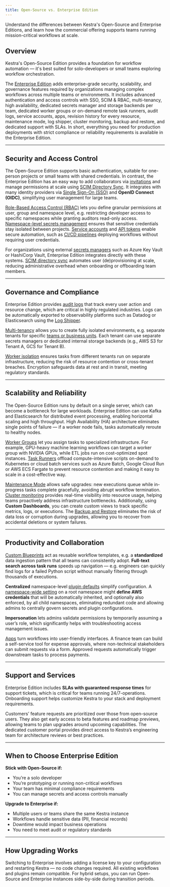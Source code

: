 ```yaml
---
title: Open-Source vs. Enterprise Edition
---
```


Understand the differences between Kestra's Open-Source and Enterprise Editions, and learn how the commercial offering supports teams running mission-critical workflows at scale.

## Overview

Kestra's Open-Source Edition provides a foundation for workflow automation — it's best suited for solo-developers or small teams exploring workflow orchestration.

The [Enterprise Edition](06.enterprise/index.md) adds enterprise-grade security, scalability, and governance features required by organizations managing complex workflows across multiple teams or environments. It includes advanced authentication and access controls with SSO, SCIM & RBAC, multi-tenancy, high availability, dedicated secrets manager and storage backends per team, dedicated worker groups or on-demand remote task runners, audit logs, service accounts, apps, revision history for every resource, maintenance mode, log shipper, cluster monitoring, backup and restore, and dedicated support with SLAs. In short, everything you need for production deployments with strict compliance or reliability requirements is available in the Enterprise Edition.

---

## Security and Access Control

The Open-Source Edition supports basic authentication, suitable for one-person projects or small teams with shared credentials. In contrast, the Enterprise Edition has an easy way to add collaborators via [invitations](06.enterprise/03.auth/invitations.md) and manage permissions at scale using [SCIM Directory Sync](06.enterprise/03.auth/scim/index.md). It integrates with many identity providers via [Single Sign-On (SSO)](06.enterprise/03.auth/05.sso.md) and **OpenID Connect (OIDC)**, simplifying user management for large teams.

[Role-Based Access Control (RBAC)](06.enterprise/03.auth/rbac.md) lets you define granular permissions at user, group and namespace level, e.g. restricting developer access to specific namespaces while granting auditors read-only access. [Namespace-level secrets management](06.enterprise/02.governance/secrets.md) ensures that sensitive credentials stay isolated between projects. [Service accounts](06.enterprise/03.auth/service-accounts.md) and [API tokens](06.enterprise/03.auth/api-tokens.md) enable secure automation, such as [CI/CD pipelines](version-control-cicd/index.md) deploying workflows without requiring user credentials.

For organizations using external [secrets managers](06.enterprise/02.governance/secrets-manager.md) such as Azure Key Vault or HashiCorp Vault, Enterprise Edition integrates directly with these systems. [SCIM directory sync](06.enterprise/03.auth/scim/index.md) automates user (de)provisioning at scale, reducing administrative overhead when onboarding or offboarding team members.

---

## Governance and Compliance

Enterprise Edition provides [audit logs](06.enterprise/02.governance/06.audit-logs.md) that track every user action and resource change, which are critical in highly regulated industries. Logs can be automatically exported to observability platforms such as Datadog or Elasticsearch using the [Log Shipper](06.enterprise/02.governance/logshipper.md).

[Multi-tenancy](06.enterprise/02.governance/tenants.md) allows you to create fully isolated environments, e.g. separate tenants for specific [teams or business units](14.best-practices/8.business-unit-separation.md). Each tenant can use separate secrets managers or dedicated internal storage backends (e.g., AWS S3 for Tenant A, GCS for Tenant B).

[Worker isolation](06.enterprise/04.scalability/worker-isolation.md) ensures tasks from different tenants run on separate infrastructure, reducing the risk of resource contention or cross-tenant breaches. Encryption safeguards data at rest and in transit, meeting regulatory standards.

---

## Scalability and Reliability

The Open-Source Edition runs by default on a single server, which can become a bottleneck for large workloads. Enterprise Edition can use Kafka and Elasticsearch for distributed event processing, enabling horizontal scaling and high throughput. High Availability (HA) architecture eliminates single points of failure — if a worker node fails, tasks automatically reroute to healthy nodes.

[Worker Groups](06.enterprise/04.scalability/worker-group.md) let you assign tasks to specialized infrastructure. For example, GPU-heavy machine learning workflows can target a worker group with NVIDIA GPUs, while ETL jobs run on cost-optimized spot instances. [Task Runners](06.enterprise/04.scalability/task-runners.md) offload compute-intensive scripts on-demand to Kubernetes or cloud batch services such as Azure Batch, Google Cloud Run or AWS ECS Fargate to prevent resource contention and making it easy to scale in a cost-effective way.

[Maintenance Mode](06.enterprise/05.instance/maintenance-mode.md) allows safe upgrades: new executions queue while in-progress tasks complete gracefully, avoiding abrupt workflow termination. [Cluster monitoring](06.enterprise/05.instance/index.md) provides real-time visibility into resource usage, helping teams proactively address infrastructure bottlenecks. Additionally, using **Custom Dashboards**, you can create custom views to track specific metrics, logs, or executions. The [Backup and Restore](09.administrator-guide/backup-and-restore.md) eliminates the risk of data loss or corruption during upgrades, allowing you to recover from accidental deletions or system failures.

---

## Productivity and Collaboration

[Custom Blueprints](06.enterprise/02.governance/custom-blueprints.md) act as reusable workflow templates, e.g. a **standardized** data ingestion pattern that all teams can consistently adopt. **Full-text search across task runs** speeds up navigation — e.g. engineers can quickly find logs for a failed Python script without manually filtering through thousands of executions.

**Centralized** namespace-level [plugin defaults](06.enterprise/02.governance/07.namespace-management.md) simplify configuration. A [namespace-wide setting](06.enterprise/02.governance/07.namespace-management.md) on a root namespace might **define AWS credentials** that will be automatically inherited, and optionally also enforced, by all child namespaces, eliminating redundant code and allowing admins to centrally govern secrets and plugin configurations.

**Impersonation** lets admins validate permissions by temporarily assuming a user’s role, which significantly helps with troubleshooting access management issues.

[Apps](06.enterprise/04.scalability/apps.md) turn workflows into user-friendly interfaces. A finance team can build a self-service tool for expense approvals, where non-technical stakeholders can submit requests via a form. Approved requests automatically trigger downstream tasks to process payments.

---

## Support and Services

Enterprise Edition includes **SLAs with guaranteed response times** for support tickets, which is critical for teams running 24/7-operations. Onboarding support helps customize Kestra to your stack and deployment requirements.

Customers’ feature requests are prioritized over those from open-source users. They also get early access to beta features and roadmap previews, allowing teams to plan upgrades around upcoming capabilities. The dedicated customer portal provides direct access to Kestra’s engineering team for architecture reviews or best practices.

---

## When to Choose Enterprise Edition

**Stick with Open-Source if:**
- You’re a solo developer
- You’re prototyping or running non-critical workflows
- Your team has minimal compliance requirements
- You can manage secrets and access controls manually

**Upgrade to Enterprise if:**
- Multiple users or teams share the same Kestra instance
- Workflows handle sensitive data (PII, financial records)
- Downtime would impact business operations
- You need to meet audit or regulatory standards

---

## How Upgrading Works

Switching to Enterprise involves adding a license key to your configuration and restarting Kestra — no code changes required. All existing workflows and plugins remain compatible. For hybrid setups, you can run Open-Source and Enterprise instances side-by-side during transition periods.
